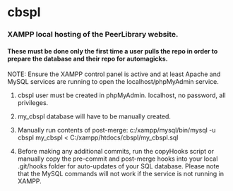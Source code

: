 # cbspl

### XAMPP local hosting of the PeerLibrary website.

#### These must be done only the first time a user pulls the repo in order to prepare the database and their repo for automagicks.

NOTE: Ensure the XAMPP control panel is active and at least Apache and MySQL services are running to open the localhost/phpMyAdmin service.

1) cbspl user must be created in phpMyAdmin. localhost, no password, all privileges.
2) my_cbspl database will have to be manually created.
3) Manually run contents of post-merge:
    c:/xampp/mysql/bin/mysql -u cbspl my_cbspl < C:/xampp/htdocs/cbspl/my_cbspl.sql
   
4) Before making any additional commits, run the copyHooks script or manually copy the pre-commit and post-merge hooks into your local .git/hooks folder for auto-updates of your SQL database. Please note that the MySQL commands will not work if the service is not running in XAMPP.
